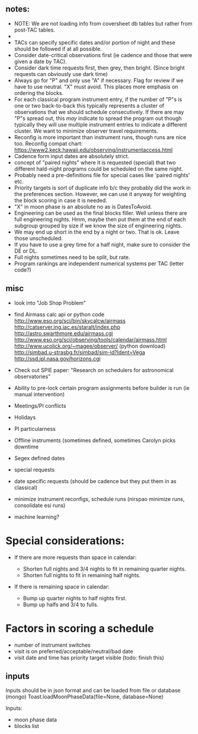 

## notes:
- NOTE: We are not loading info from coversheet db tables but rather from post-TAC tables.
- 
- TACs can specify specific dates and/or portion of night and these should be followed if at all possible.
- Consider date-critical observations first (ie cadence and those that were given a date by TAC). 
- Consider dark time requests first, then grey, then bright. (Since bright requests can obviously use dark time)
- Always go for "P" and only use "A" if necessary.  Flag for review if we have to use neutral.  "X" must avoid.  This places more emphasis on ordering the blocks.
- For each classical program instrument entry, if the number of "P"s is one or two back-to-back this typically represents a cluster of observations that we should schedule consecutively.  If there are may "P"s spread out, this *may* indicate to spread the program out though typically they will use multiple instrument entries to indicate a different cluster.  We want to minimize observer travel requirements.
- Reconfig is more important than instrument runs, though runs are nice too.  Reconfig compat chart: https://www2.keck.hawaii.edu/observing/instrumentaccess.html
- Cadence form input dates are absolutely strict.  
- concept of "paired nights" where it is requested (special) that two different hald-night programs could be scheduled on the same night.  
- Probably need a pre-definitions file for special cases like 'paired nights' etc.
- Priority targets is sort of duplicate info b/c they probably did the work in the preferences section.  However, we can use it anyway for weighting the block scoring in case it is needed.
- "X" in moon phase is an absolute no as is DatesToAvoid.
- Engineering can be used as the final blocks filler.  Well unless there are full engineering nights.  Hmm, maybe then put them at the end of each subgroup grouped by size if we know the size of engineering nights.
- We may end up short in the end by a night or two.  That is ok.  Leave those unscheduled.
- If you have to use a grey time for a half night, make sure to consider the DE or DL.
- Full nights sometimes need to be split, but rate.
- Program rankings are independent numerical systems per TAC (letter code?)




## misc
- look into "Job Shop Problem"
- find Airmass calc api or python code
    http://www.eso.org/sci/bin/skycalcw/airmass
    http://catserver.ing.iac.es/staralt/index.php
    http://astro.swarthmore.edu/airmass.cgi
    http://www.eso.org/sci/observing/tools/calendar/airmass.html                
    http://www.ucolick.org/~magee/observer/  (python download)  
    http://simbad.u-strasbg.fr/simbad/sim-id?Ident=Vega
    http://ssd.jpl.nasa.gov/horizons.cgi
- Check out SPIE paper: "Research on schedulers for astronomical observatories"

- Ability to pre-lock certain program assignments before builder is run (ie manual intervention)
- Meetings/PI conflicts
- Holidays
- PI particularness
- Offline instruments (sometimes defined, sometimes Carolyn picks downtime
- Segex defined dates
- special requests
- date specific requests (should be cadence but they put them in as classical)
- minimize instrument reconfigs, schedule runs (nirspao minimize runs, consolidate esi runs)
- machine learning?


# Special considerations:
- If there are more requests than space in calendar:
    - Shorten full nights and 3/4 nights to fit in remaining quarter nights.
    - Shorten full nights to fit in remaining half nights.

- If there is remaining space in calendar:
    - Bump up quarter nights to half nights first.
    - Bump up halfs and 3/4 to fulls.


# Factors in scoring a schedule
- number of instrument switches
- visit is on preferred/acceptable/neutral/bad date
- visit date and time has priority target visible
(todo: finish this)



## inputs
Inputs should be in json format and can be loaded from file or database (mongo)
Toast.loadMoonPhaseData(file=None, database=None)

Inputs:
- moon phase data
- blocks list